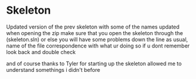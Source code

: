 # Skeleton
Updated version of the prev skeleton with some of the names updated 
when opening the zip make sure that you open the skeleton through the (skeleton.sln) or else you will have some problems down the line
as usual, name of the file correspondence with what ur doing so if u dont remember look back and double check

and of course thanks to Tyler for starting up the skeleton allowed me to understand somethings i didn't before 
